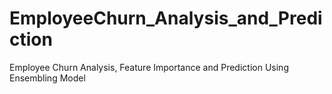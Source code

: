 # EmployeeChurn_Analysis_and_Prediction
Employee Churn Analysis, Feature Importance and Prediction Using Ensembling Model
